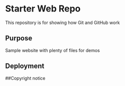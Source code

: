 # Starter Web Repo

This repository is for showing how Git and GitHub work

## Purpose

Sample website with plenty of files for demos

## Deployment

##Copyright
notice
